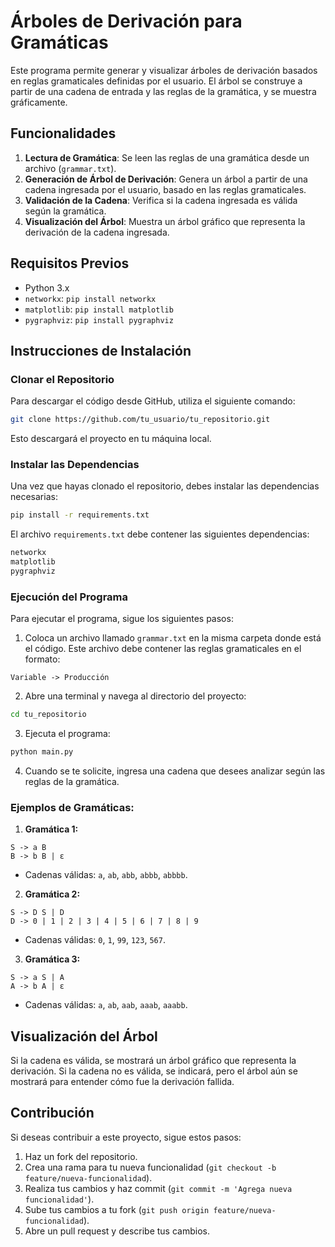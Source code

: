 
# Árboles de Derivación para Gramáticas

Este programa permite generar y visualizar árboles de derivación basados en reglas gramaticales definidas por el usuario. El árbol se construye a partir de una cadena de entrada y las reglas de la gramática, y se muestra gráficamente.

## Funcionalidades
1. **Lectura de Gramática**: Se leen las reglas de una gramática desde un archivo (`grammar.txt`).
2. **Generación de Árbol de Derivación**: Genera un árbol a partir de una cadena ingresada por el usuario, basado en las reglas gramaticales.
3. **Validación de la Cadena**: Verifica si la cadena ingresada es válida según la gramática.
4. **Visualización del Árbol**: Muestra un árbol gráfico que representa la derivación de la cadena ingresada.
   
## Requisitos Previos
- Python 3.x
- `networkx`: `pip install networkx`
- `matplotlib`: `pip install matplotlib`
- `pygraphviz`: `pip install pygraphviz`

## Instrucciones de Instalación

### Clonar el Repositorio
Para descargar el código desde GitHub, utiliza el siguiente comando:

```bash
git clone https://github.com/tu_usuario/tu_repositorio.git
```

Esto descargará el proyecto en tu máquina local.

### Instalar las Dependencias
Una vez que hayas clonado el repositorio, debes instalar las dependencias necesarias:

```bash
pip install -r requirements.txt
```

El archivo `requirements.txt` debe contener las siguientes dependencias:
```txt
networkx
matplotlib
pygraphviz
```

### Ejecución del Programa
Para ejecutar el programa, sigue los siguientes pasos:

1. Coloca un archivo llamado `grammar.txt` en la misma carpeta donde está el código. Este archivo debe contener las reglas gramaticales en el formato:

```
Variable -> Producción
```

2. Abre una terminal y navega al directorio del proyecto:

```bash
cd tu_repositorio
```

3. Ejecuta el programa:

```bash
python main.py
```

4. Cuando se te solicite, ingresa una cadena que desees analizar según las reglas de la gramática.

### Ejemplos de Gramáticas:

1. **Gramática 1:**
```
S -> a B
B -> b B | ε
```
   - Cadenas válidas: `a`, `ab`, `abb`, `abbb`, `abbbb`.

2. **Gramática 2:**
```
S -> D S | D
D -> 0 | 1 | 2 | 3 | 4 | 5 | 6 | 7 | 8 | 9
```
   - Cadenas válidas: `0`, `1`, `99`, `123`, `567`.

3. **Gramática 3:**
```
S -> a S | A
A -> b A | ε
```
   - Cadenas válidas: `a`, `ab`, `aab`, `aaab`, `aaabb`.

## Visualización del Árbol
Si la cadena es válida, se mostrará un árbol gráfico que representa la derivación. Si la cadena no es válida, se indicará, pero el árbol aún se mostrará para entender cómo fue la derivación fallida.

## Contribución
Si deseas contribuir a este proyecto, sigue estos pasos:

1. Haz un fork del repositorio.
2. Crea una rama para tu nueva funcionalidad (`git checkout -b feature/nueva-funcionalidad`).
3. Realiza tus cambios y haz commit (`git commit -m 'Agrega nueva funcionalidad'`).
4. Sube tus cambios a tu fork (`git push origin feature/nueva-funcionalidad`).
5. Abre un pull request y describe tus cambios.
